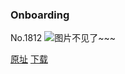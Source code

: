 ### Onboarding
No.1812
![图片不见了~~~](https://imgs.xkcd.com/comics/onboarding.png)

[原址](https://xkcd.com//1812) [下载](https://imgs.xkcd.com/comics/onboarding.png)

